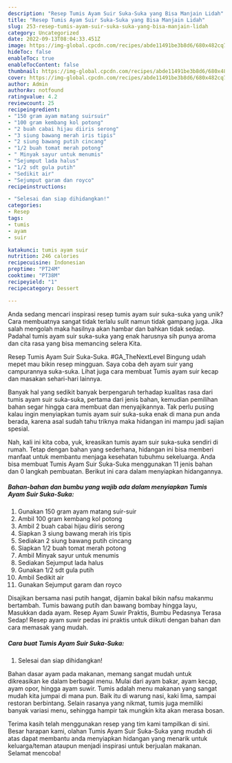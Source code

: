 ```yaml
---
description: "Resep Tumis Ayam Suir Suka-Suka yang Bisa Manjain Lidah"
title: "Resep Tumis Ayam Suir Suka-Suka yang Bisa Manjain Lidah"
slug: 253-resep-tumis-ayam-suir-suka-suka-yang-bisa-manjain-lidah
category: Uncategorized
date: 2022-09-13T08:04:33.451Z
image: https://img-global.cpcdn.com/recipes/abde11491be3b8d6/680x482cq70/tumis-ayam-suir-suka-suka-foto-resep-utama.jpg
hideToc: false
enableToc: true
enableTocContent: false
thumbnail: https://img-global.cpcdn.com/recipes/abde11491be3b8d6/680x482cq70/tumis-ayam-suir-suka-suka-foto-resep-utama.jpg
cover: https://img-global.cpcdn.com/recipes/abde11491be3b8d6/680x482cq70/tumis-ayam-suir-suka-suka-foto-resep-utama.jpg
author: Admin
authorAv: notfound
ratingvalue: 4.2
reviewcount: 25
recipeingredient:
- "150 gram ayam matang suirsuir"
- "100 gram kembang kol potong"
- "2 buah cabai hijau diiris serong"
- "3 siung bawang merah iris tipis"
- "2 siung bawang putih cincang"
- "1/2 buah tomat merah potong"
- " Minyak sayur untuk menumis"
- "Sejumput lada halus"
- "1/2 sdt gula putih"
- "Sedikit air"
- "Sejumput garam dan royco"
recipeinstructions:

- "Selesai dan siap dihidangkan!"
categories:
- Resep
tags:
- tumis
- ayam
- suir

katakunci: tumis ayam suir 
nutrition: 246 calories
recipecuisine: Indonesian
preptime: "PT24M"
cooktime: "PT38M"
recipeyield: "1"
recipecategory: Dessert

---
```





Anda sedang mencari inspirasi resep tumis ayam suir suka-suka yang unik? Cara membuatnya sangat tidak terlalu sulit namun tidak gampang juga. Jika salah mengolah maka hasilnya akan hambar dan bahkan tidak sedap. Padahal tumis ayam suir suka-suka yang enak harusnya sih punya aroma dan cita rasa yang bisa memancing selera Kita.





Resep Tumis Ayam Suir Suka-Suka. #GA_TheNextLevel Bingung udah mepet mau bikin resep mingguan. Saya coba deh ayam suir yang campurannya suka-suka. Lihat juga cara membuat Tumis ayam suir kecap dan masakan sehari-hari lainnya.

Banyak hal yang sedikit banyak berpengaruh terhadap kualitas rasa dari tumis ayam suir suka-suka, pertama dari jenis bahan, kemudian pemilihan bahan segar hingga cara membuat dan menyajikannya. Tak perlu pusing kalau ingin menyiapkan tumis ayam suir suka-suka enak di mana pun anda berada, karena asal sudah tahu triknya maka hidangan ini mampu jadi sajian spesial.






Nah, kali ini kita coba, yuk, kreasikan tumis ayam suir suka-suka sendiri di rumah. Tetap dengan bahan yang sederhana, hidangan ini bisa memberi manfaat untuk membantu menjaga kesehatan tubuhmu sekeluarga. Anda bisa membuat Tumis Ayam Suir Suka-Suka menggunakan 11 jenis bahan dan 0 langkah pembuatan. Berikut ini cara dalam menyiapkan hidangannya.

<!--inarticleads1-->

##### Bahan-bahan dan bumbu yang wajib ada dalam menyiapkan Tumis Ayam Suir Suka-Suka:

1. Gunakan 150 gram ayam matang suir-suir
1. Ambil 100 gram kembang kol potong
1. Ambil 2 buah cabai hijau diiris serong
1. Siapkan 3 siung bawang merah iris tipis
1. Sediakan 2 siung bawang putih cincang
1. Siapkan 1/2 buah tomat merah potong
1. Ambil  Minyak sayur untuk menumis
1. Sediakan Sejumput lada halus
1. Gunakan 1/2 sdt gula putih
1. Ambil Sedikit air
1. Gunakan Sejumput garam dan royco


Disajikan bersama nasi putih hangat, dijamin bakal bikin nafsu makanmu bertambah. Tumis bawang putih dan bawang bombay hingga layu, Masukkan dada ayam. Resep Ayam Suwir Praktis, Bumbu Pedasnya Terasa Sedap! Resep ayam suwir pedas ini praktis untuk diikuti dengan bahan dan cara memasak yang mudah. 

<!--inarticleads2-->

##### Cara buat Tumis Ayam Suir Suka-Suka:


1. Selesai dan siap dihidangkan!

Bahan dasar ayam pada makanan, memang sangat mudah untuk dikreasikan ke dalam berbagai menu. Mulai dari ayam bakar, ayam kecap, ayam opor, hingga ayam suwir. Tumis adalah menu makanan yang sangat mudah kita jumpai di mana pun. Baik itu di warung nasi, kaki lima, sampai restoran berbintang. Selain rasanya yang nikmat, tumis juga memiliki banyak variasi menu, sehingga hampir tak mungkin kita akan merasa bosan. 

Terima kasih telah menggunakan resep yang tim kami tampilkan di sini. Besar harapan kami, olahan Tumis Ayam Suir Suka-Suka yang mudah di atas dapat membantu anda menyiapkan hidangan yang menarik untuk keluarga/teman ataupun menjadi inspirasi untuk berjualan makanan. Selamat mencoba!
